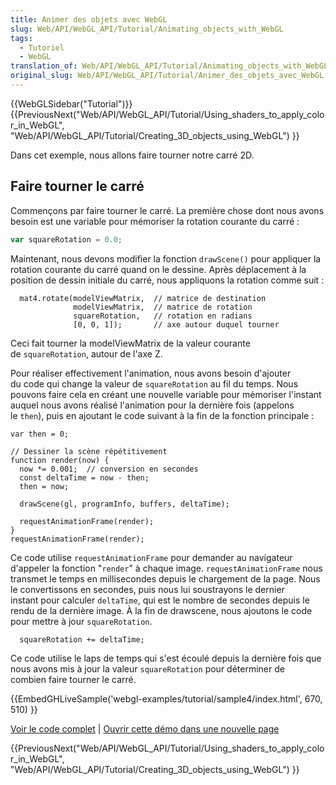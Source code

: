 ```yaml
---
title: Animer des objets avec WebGL
slug: Web/API/WebGL_API/Tutorial/Animating_objects_with_WebGL
tags:
  - Tutoriel
  - WebGL
translation_of: Web/API/WebGL_API/Tutorial/Animating_objects_with_WebGL
original_slug: Web/API/WebGL_API/Tutorial/Animer_des_objets_avec_WebGL
---
```

{{WebGLSidebar("Tutorial")}} {{PreviousNext("Web/API/WebGL_API/Tutorial/Using_shaders_to_apply_color_in_WebGL", "Web/API/WebGL_API/Tutorial/Creating_3D_objects_using_WebGL") }}

Dans cet exemple, nous allons faire tourner notre carré 2D.

## Faire tourner le carré

Commençons par faire tourner le carré. La première chose dont nous avons besoin est une variable pour mémoriser la rotation courante du carré :

```js
var squareRotation = 0.0;
```

Maintenant, nous devons modifier la fonction `drawScene()` pour appliquer la rotation courante du carré quand on le dessine. Après déplacement à la position de dessin initiale du carré, nous appliquons la rotation comme suit&nbsp;:

      mat4.rotate(modelViewMatrix,  // matrice de destination
                  modelViewMatrix,  // matrice de rotation
                  squareRotation,   // rotation en radians
                  [0, 0, 1]);       // axe autour duquel tourner

Ceci fait tourner la modelViewMatrix de la valeur courante de `squareRotation`, autour de l'axe Z.

Pour réaliser effectivement l'animation, nous avons besoin d'ajouter du code qui change la valeur de `squareRotation` au fil du temps. Nous pouvons faire cela en créant une nouvelle variable pour mémoriser l'instant auquel nous avons réalisé l'animation pour la dernière fois (appelons le `then`), puis en ajoutant le code suivant à la fin de la fonction principale :

    var then = 0;

    // Dessiner la scène répétitivement
    function render(now) {
      now *= 0.001;  // conversion en secondes
      const deltaTime = now - then;
      then = now;

      drawScene(gl, programInfo, buffers, deltaTime);

      requestAnimationFrame(render);
    }
    requestAnimationFrame(render);

Ce code utilise `requestAnimationFrame` pour demander au navigateur d'appeler la fonction "`render`" à chaque image. `requestAnimationFrame` nous transmet le temps en millisecondes depuis le chargement de la page. Nous le convertissons en secondes, puis nous lui soustrayons le dernier instant pour calculer `deltaTime`, qui est le nombre de secondes depuis le rendu de la dernière image. À la fin de drawscene, nous ajoutons le code pour mettre à jour `squareRotation`.

      squareRotation += deltaTime;

Ce code utilise le laps de temps qui s'est écoulé depuis la dernière fois que nous avons mis à jour la valeur `squareRotation` pour déterminer de combien faire tourner le carré.

{{EmbedGHLiveSample('webgl-examples/tutorial/sample4/index.html', 670, 510) }}

[Voir le code complet](https://github.com/mdn/webgl-examples/tree/gh-pages/tutorial/sample4) | [Ouvrir cette démo dans une nouvelle page](http://mdn.github.io/webgl-examples/tutorial/sample4/)

{{PreviousNext("Web/API/WebGL_API/Tutorial/Using_shaders_to_apply_color_in_WebGL", "Web/API/WebGL_API/Tutorial/Creating_3D_objects_using_WebGL") }}
